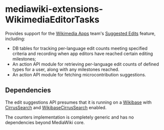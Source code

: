 # mediawiki-extensions-WikimediaEditorTasks

Provides support for the [Wikimedia Apps](https://www.mediawiki.org/wiki/Wikimedia_Apps) team's [Suggested Edits](https://www.mediawiki.org/wiki/Wikimedia_Apps/Suggested_edits) feature, including:
* DB tables for tracking per-language edit counts meeting specified criteria and recording when app editors have reached certain editing milestones;
* An action API module for retrieving per-language edit counts of defined types for a user, along with any milestones reached.
* An action API module for fetching microcontribution suggestions.

## Dependencies

The edit suggestions API presumes that it is running on a [Wikibase](https://www.mediawiki.org/wiki/Wikibase) with [CirrusSearch](https://www.mediawiki.org/wiki/Help:CirrusSearch) and [WikibaseCirrusSearch](https://www.mediawiki.org/wiki/Help:WikibaseCirrusSearch) enabled.

The counters implementation is completely generic and has no dependencies beyond MediaWiki core.
